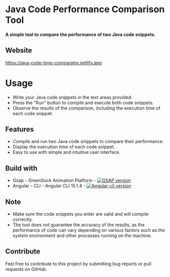 
# Java Code Performance Comparison Tool
#### A simple tool to compare the performance of two Java code snippets.

## Website
https://java-code-time-comparator.netlify.app


# Usage
- Write your Java code snippets in the text areas provided.
- Press the "Run" button to compile and execute both code snippets.
- Observe the results of the comparison, including the execution time of each code snippet.
## Features
- Compile and run two Java code snippets to compare their performance.
- Display the execution time of each code snippet.
- Easy to use with simple and intuitive user interface.

## Build with
- Gsap - GreenSock Animation Platform - [![GSAP version](https://img.shields.io/badge/GSAP-3.11.4-green.svg)](https://greensock.com/gsap/)
- Angular - CLI - Angular CLI 15.1.4 - [![Angular-cli version](https://img.shields.io/badge/Angular-15.1.4-red.svg)](https://angular.io/cli)

## Note
- Make sure the code snippets you enter are valid and will compile correctly.
- The tool does not guarantee the accuracy of the results, as the performance of code can vary depending on various factors such as the system environment and other processes running on the machine.
## Contribute
Feel free to contribute to this project by submitting bug reports or pull requests on GitHub.
